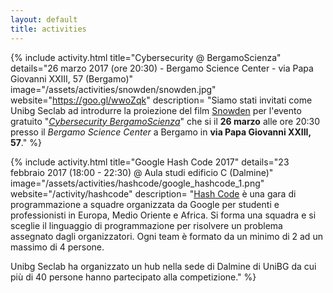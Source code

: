 ```yaml
---
layout: default
title: activities
---
```


{% include activity.html
   title="Cybersecurity @ BergamoScienza"
   details="26 marzo 2017 (ore 20:30) - Bergamo Science Center - via Papa Giovanni XXIII, 57 (Bergamo)"
   image="/assets/activities/snowden/snowden.jpg"
   website="https://goo.gl/wwoZqk"
   description=
"Siamo stati invitati come Unibg Seclab ad introdurre la proiezione del film
[Snowden](http://www.imdb.com/title/tt3774114/) per l'evento gratuito
\"[*Cybersecurity BergamoScienza*](https://goo.gl/wwoZqk)\" che si il **26 marzo**
alle ore 20:30 presso il *Bergamo Science Center* a Bergamo in **via Papa
Giovanni XXIII, 57**."
%}


{% include activity.html
   title="Google Hash Code 2017"
   details="23 febbraio 2017 (18:00 - 22:30) @ Aula studi edificio C (Dalmine)"
   image="/assets/activities/hashcode/google_hashcode_1.png"
   website="/activity/hashcode"
   description=
"[Hash Code](https://hashcode.withgoogle.com) è una gara di programmazione a
squadre organizzata da Google per studenti e professionisti in Europa, Medio
Oriente e Africa. Si forma una squadra e si sceglie il linguaggio di
programmazione per risolvere un problema assegnato dagli organizzatori. Ogni
team è formato da un minimo di 2 ad un massimo di 4 persone.

Unibg Seclab ha organizzato un hub nella sede di Dalmine di UniBG da cui più
di 40 persone hanno partecipato alla competizione."
%}
